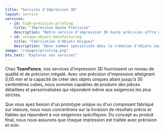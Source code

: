 ```yaml
---
title: "Services d'Impression 3D"
layout: service
services:
  - id: high-precision-printing
    title: "Impression Haute Précision"
    description: "Notre service d'impression 3D haute précision offre des détails inégalés, avec des hauteurs de couche aussi fines que 0,05 mm. Cela garantit que même les conceptions les plus complexes sont reproduites avec une incroyable précision, ce qui en fait une solution idéale pour les modèles détaillés, les prototypes et les composants personnalisés."
  - id: unique-object-manufacturing
    title: "Fabrication d'Objets Uniques"
    description: "Nous sommes spécialisés dans la création d'objets imprimés en 3D uniques allant jusqu'à 30 centimètres cubes. Que vous ayez besoin de conceptions personnalisées, de pièces complexes ou de modèles détaillés, nous utilisons la technologie d'impression 3D la plus récente pour donner vie à votre vision avec la plus grande précision."
image: "/images/printing.png"
btn_text: "Explorez nos services"
---
```

Chez **TeamFence**, nos services d'impression 3D fournissent un niveau de qualité et de précision inégalé. Avec une précision d'impression atteignant 0,05 mm et la capacité de créer des objets uniques allant jusqu'à 30 centimètres cubes, nous sommes capables de produire des pièces détaillées et personnalisées qui répondent même aux exigences les plus strictes.

Que vous ayez besoin d'un prototype unique ou d'un composant fabriqué sur mesure, nous nous concentrons sur la livraison de résultats précis et fiables qui répondent à vos exigences spécifiques. Du concept au produit final, nous nous assurons que chaque impression est traitée avec précision et soin.
